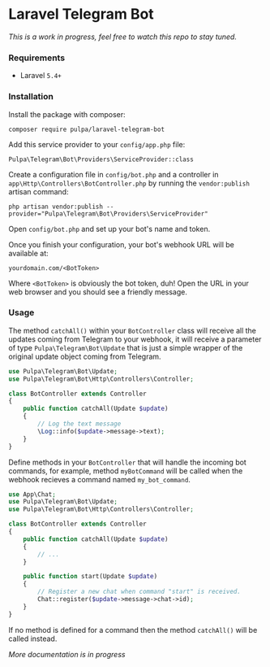 # Laravel Telegram Bot

*This is a work in progress, feel free to watch this repo to stay tuned.*

### Requirements
* Laravel `5.4+`

### Installation

Install the package with composer:

```
composer require pulpa/laravel-telegram-bot
```

Add this service provider to your `config/app.php` file:

```
Pulpa\Telegram\Bot\Providers\ServiceProvider::class
```

Create a configuration file in `config/bot.php` and a controller
in `app\Http\Controllers\BotController.php` by running the
`vendor:publish` artisan command:

```
php artisan vendor:publish --provider="Pulpa\Telegram\Bot\Providers\ServiceProvider"
```

Open `config/bot.php` and set up your bot's name and token.

Once you finish your configuration, your bot's webhook URL will be available at:

```
yourdomain.com/<BotToken>
```

Where `<BotToken>` is obviously the bot token, duh!
Open the URL in your web browser and you should see a friendly message.

### Usage

The method `catchAll()` within your `BotController` class will receive all
the updates coming from Telegram to your webhook, it will receive a parameter
of type `Pulpa\Telegram\Bot\Update` that is just a simple wrapper of the
original update object coming from Telegram.

```php
use Pulpa\Telegram\Bot\Update;
use Pulpa\Telegram\Bot\Http\Controllers\Controller;

class BotController extends Controller
{
    public function catchAll(Update $update)
    {
        // Log the text message
        \Log::info($update->message->text);
    }
}
```

Define methods in your `BotController` that will handle the incoming bot
commands, for example, method `myBotCommand`  will be called when the
webhook recieves a command named `my_bot_command`.

```php
use App\Chat;
use Pulpa\Telegram\Bot\Update;
use Pulpa\Telegram\Bot\Http\Controllers\Controller;

class BotController extends Controller
{
    public function catchAll(Update $update)
    {
        // ...
    }

    public function start(Update $update)
    {
        // Register a new chat when command "start" is received.
        Chat::register($update->message->chat->id);
    }
}
```

If no method is defined for a command then the method `catchAll()` will be called instead.


*More documentation is in progress*

